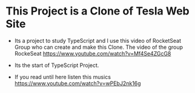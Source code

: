 # This Project is a Clone of Tesla Web Site 

- Its a project to study TypeScript and I use this video of RocketSeat Group who can create and make this Clone. The video of the group RockeSeat https://www.youtube.com/watch?v=Mf4Se4ZGcG8

- Its the start of TypeScript Project. 

- If you read until here listen this musics https://www.youtube.com/watch?v=wPEbJ2nk16g
